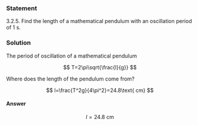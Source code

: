 ###  Statement

$3.2.5.$ Find the length of a mathematical pendulum with an oscillation period of $1$ s.

### Solution

The period of oscillation of a mathematical pendulum

$$
T=2\pi\sqrt{\frac{l}{g}}
$$

Where does the length of the pendulum come from?

$$
l=\frac{T^2g}{4\pi^2}=24.8\text{ cm}
$$

#### Answer

$$
l=24.8\text{ cm}
$$